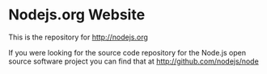 Nodejs.org Website
==================

This is the repository for http://nodejs.org

If you were looking for the source code repository for the Node.js open source
software project you can find that at http://github.com/nodejs/node
